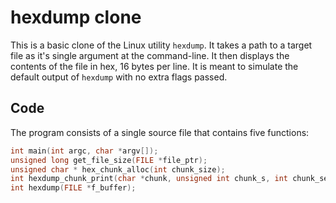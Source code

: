 # hexdump clone

This is a basic clone of the Linux utility `hexdump`. It takes a path to a target file as it's single argument at the command-line. It then displays the contents of the file in hex, 16 bytes per line. It is meant to simulate the default output of `hexdump` with no extra flags passed.

## Code

The program consists of a single source file that contains five functions:

```c
int main(int argc, char *argv[]);
unsigned long get_file_size(FILE *file_ptr);
unsigned char * hex_chunk_alloc(int chunk_size);
int hexdump_chunk_print(char *chunk, unsigned int chunk_s, int chunk_seg);
int hexdump(FILE *f_buffer);
```
